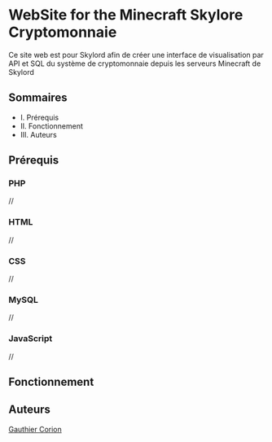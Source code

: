 # WebSite for the Minecraft Skylore Cryptomonnaie
Ce site web est pour Skylord afin de créer une interface de visualisation par API et SQL du système de cryptomonnaie depuis les serveurs Minecraft de Skylord

## Sommaires
<ul> 
    <li>I. Prérequis</li>
    <li>II. Fonctionnement</li>
    <li>III. Auteurs</li>
</ul>

## Prérequis
### PHP
//
### HTML
//
### CSS
//
### MySQL
//
### JavaScript
//

## Fonctionnement

## Auteurs
[Gauthier Corion](https://github.com/MisterGranti67)